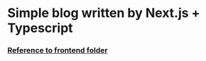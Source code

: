 <h1>Simple blog written by Next.js + Typescript</h1>
<h3><a href="https://drive.google.com/file/d/163soLkM7JewzwqEethTUuSjcEn01KHCj/view?usp=sharing" target="__blank">Reference to frontend folder</a></h3>
